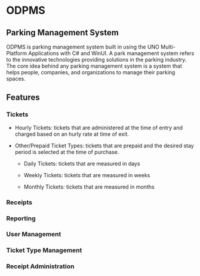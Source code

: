 # ODPMS

## Parking Management System

ODPMS is parking management system built in using the UNO Multi-Platform Applications with C# and WinUI. A park management system refers to the 
innovative technologies providing solutions in the parking industry. The core idea behind any parking management system is a system that helps 
people, companies, and organizations to manage their parking spaces.

## Features

### Tickets

- Hourly Tickets: tickets that are administered at the time of entry and charged based on an hurly rate at time of exit.

- Other/Prepaid Ticket Types: tickets that are prepaid and the desired stay period is selected at the time of purchase.

  - Daily Tickets: tickets that are measured in days

  - Weekly Tickets: tickets that are measured in weeks

  - Monthly Tickets: tickets that are measured in months

### Receipts

### Reporting

### User Management

### Ticket Type Management

### Receipt Administration
